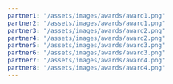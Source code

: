 ```yaml
---
partner1: "/assets/images/awards/award1.png"
partner2: "/assets/images/awards/award1.png"
partner3: "/assets/images/awards/award2.png"
partner4: "/assets/images/awards/award2.png"
partner5: "/assets/images/awards/award3.png"
partner6: "/assets/images/awards/award3.png"
partner7: "/assets/images/awards/award4.png"
partner8: "/assets/images/awards/award4.png"
---
```

